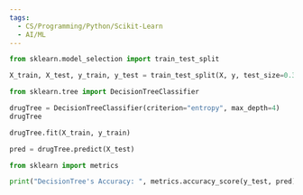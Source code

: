 ```yaml
---
tags:
  - CS/Programming/Python/Scikit-Learn
  - AI/ML
---
```


```python
from sklearn.model_selection import train_test_split

X_train, X_test, y_train, y_test = train_test_split(X, y, test_size=0.3)
```

```python
from sklearn.tree import DecisionTreeClassifier

drugTree = DecisionTreeClassifier(criterion="entropy", max_depth=4)
drugTree
```

```python
drugTree.fit(X_train, y_train)
```

```python
pred = drugTree.predict(X_test)
```

```python
from sklearn import metrics

print("DecisionTree's Accuracy: ", metrics.accuracy_score(y_test, pred))
```

